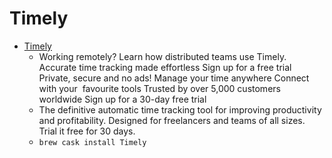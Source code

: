 # Timely
- [Timely](https://timelyapp.com/)
  -  Working remotely? Learn how distributed teams use Timely. Accurate time tracking made effortless Sign up for a free trial Private, secure and no ads! Manage your time anywhere Connect with your  favourite tools Trusted by over 5,000 customers worldwide Sign up for a 30-day free trial
  - The definitive automatic time tracking tool for improving productivity and profitability. Designed for freelancers and teams of all sizes. Trial it free for 30 days.
  - `brew cask install Timely`
